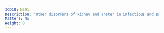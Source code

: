 ```yaml
---
ICD10: N291
Description: "Other disorders of kidney and ureter in infectious and parasitic diseases classified elsewhere"
Matters: No
Weight: 0
---
```


